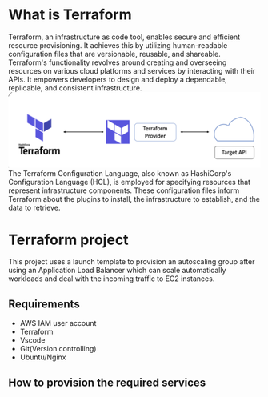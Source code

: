 # What is Terraform
Terraform, an infrastructure as code tool, enables secure and efficient resource provisioning. It achieves this by utilizing human-readable configuration files that are versionable, reusable, and shareable. Terraform's functionality revolves around creating and overseeing resources on various cloud platforms and services by interacting with their APIs. It empowers developers to design and deploy a dependable, replicable, and consistent infrastructure.
![Alt text](<Terraform_Diagram.png>)
The Terraform Configuration Language, also known as HashiCorp's Configuration Language (HCL), is employed for specifying resources that represent infrastructure components. These configuration files inform Terraform about the plugins to install, the infrastructure to establish, and the data to retrieve.

# Terraform project
This project uses a launch template to provision an autoscaling group after using an Application Load Balancer which can scale automatically workloads and deal with the incoming traffic to EC2 instances. 
## Requirements
- AWS IAM user account
- Terraform
- Vscode
- Git(Version controlling)
- Ubuntu/Nginx

## How to provision the required services  
